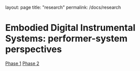 layout: page
title: "research"
permalink: /docs/research

# Embodied Digital Instrumental Systems: performer-system perspectives
[Phase 1](https://github.com/dispersionlab/edis-performer-study/blob/main/pages/phaseI.md)
[Phase 2](https://github.com/dispersionlab/edis-performer-study/blob/main/README.md)